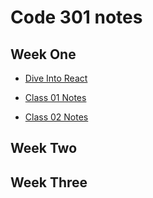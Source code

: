 # Code 301 notes

## Week One

- [Dive Into React](https://brendanhuddleston18.github.io/reading-notes/code301reading-notes/diveIntoReact)

- [Class 01 Notes](https://brendanhuddleston18.github.io/reading-notes/code301reading-notes/read01)

- [Class 02 Notes](https://brendanhuddleston18.github.io/reading-notes/code301reading-notes/read02)

## Week Two


## Week Three
